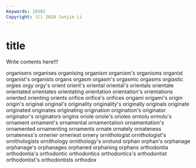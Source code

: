 ```yaml
---
Keywords: 18582
Copyright: (C) 2020 Junjie Li
---
```


# title

Write contents here!!!
 
organisers 
organises 
organising 
organism 
organism's
organisms 
organist 
organist's 
organists 
organs 
orgasm 
orgasm's 
orgasmic 
orgasms 
orgiastic
orgies 
orgy 
orgy's 
orient 
orient's 
oriental 
oriental's 
orientals 
orientate 
orientated
orientates 
orientating 
orientation 
orientation's 
orientations 
oriented 
orienting 
orients 
orifice 
orifice's
orifices 
origami 
origami's 
origin 
origin's 
original 
original's 
originality 
originality's 
originally
originals 
originate 
originated 
originates 
originating 
origination 
origination's 
originator 
originator's 
originators
origins 
oriole 
oriole's 
orioles 
ormolu 
ormolu's 
ornament 
ornament's 
ornamental 
ornamentation
ornamentation's 
ornamented 
ornamenting 
ornaments 
ornate 
ornately 
ornateness 
ornateness's 
ornerier 
orneriest
ornery 
ornithologist 
ornithologist's 
ornithologists 
ornithology 
ornithology's 
orotund 
orphan 
orphan's 
orphanage
orphanage's 
orphanages 
orphaned 
orphaning 
orphans 
orthodontia 
orthodontia's 
orthodontic 
orthodontics 
orthodontics's
orthodontist 
orthodontist's 
orthodontists 
orthodox 
